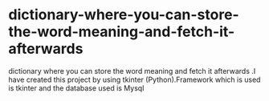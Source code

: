 # dictionary-where-you-can-store-the-word-meaning-and-fetch-it-afterwards
dictionary where you can store the word meaning and fetch it afterwards .I have created this project by using tkinter (Python).Framework which is used is tkinter and the database used  is Mysql
